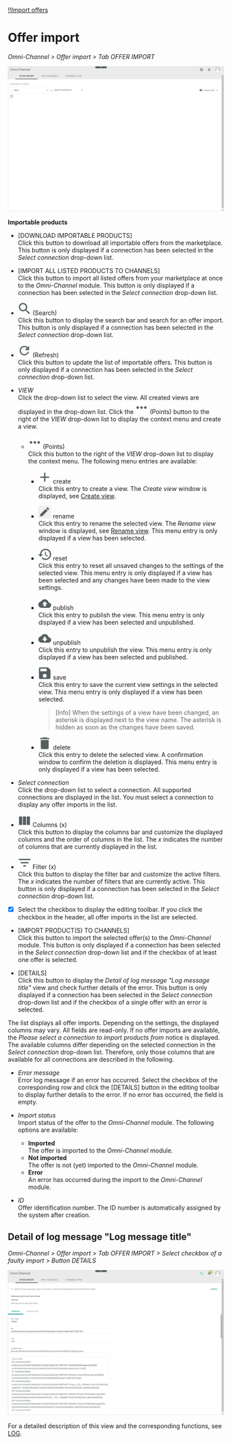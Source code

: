 [!!Import offers](../Operation/02_ImportOffers.md)

# Offer import

*Omni-Channel > Offer import > Tab OFFER IMPORT*

![Offer import](../../Assets/Screenshots/Channels/OfferImport/OfferImport/OfferImport.png "[Offer import]")

**Importable products**

- [DOWNLOAD IMPORTABLE PRODUCTS]   
    Click this button to download all importable offers from the marketplace. This button is only displayed if a connection has been selected in the *Select connection* drop-down list.

- [IMPORT ALL LISTED PRODUCTS TO CHANNELS]   
    Click this button to import all listed offers from your marketplace at once to the *Omni-Channel* module. This button is only displayed if a connection has been selected in the *Select connection* drop-down list.

- ![Search](../../Assets/Icons/Search.png "[Search]") (Search)   
    Click this button to display the search bar and search for an offer import. This button is only displayed if a connection has been selected in the *Select connection* drop-down list.

- ![Refresh](../../Assets/Icons/Refresh01.png "[Refresh]") (Refresh)   
    Click this button to update the list of importable offers. This button is only displayed if a connection has been selected in the *Select connection* drop-down list.

- *VIEW*   
    Click the drop-down list to select the view. All created views are displayed in the drop-down list. Click the ![Points](../../Assets/Icons/Points01.png "[Points]") (Points) button to the right of the *VIEW* drop-down list to display the context menu and create a view.   

    - ![Points](../../Assets/Icons/Points01.png "[Points]") (Points)      
        Click this button to the right of the *VIEW* drop-down list to display the context menu. The following menu entries are available:

        - ![Create](../../Assets/Icons/Plus06.png "[Create]") create  
            Click this entry to create a view. The *Create view* window is displayed, see [Create view](#create-view).

        - ![Rename](../../Assets/Icons/Edit02.png "[Rename]") rename  
            Click this entry to rename the selected view. The *Rename view* window is displayed, see [Rename view](#rename-view). This menu entry is only displayed if a view has been selected.

        - ![Reset](../../Assets/Icons/Reset.png "[Reset]") reset  
            Click this entry to reset all unsaved changes to the settings of the selected view. This menu entry is only displayed if a view has been selected and any changes have been made to the view settings.

        - ![Publish](../../Assets/Icons/Publish.png "[Publish]") publish  
            Click this entry to publish the view. This menu entry is only displayed if a view has been selected and unpublished.

        - ![Unpublish](../../Assets/Icons/Unpublish.png "[Unpublish]") unpublish  
            Click this entry to unpublish the view. This menu entry is only displayed if a view has been selected and published.

        - ![Save](../../Assets/Icons/Save.png "[Save]") save  
            Click this entry to save the current view settings in the selected view. This menu entry is only displayed if a view has been selected.

            > [Info] When the settings of a view have been changed, an asterisk is displayed next to the view name. The asterisk is hidden as soon as the changes have been saved.

        - ![Delete](../../Assets/Icons/Trash01.png "[Delete]") delete  
            Click this entry to delete the selected view. A confirmation window to confirm the deletion is displayed. This menu entry is only displayed if a view has been selected.

- *Select connection*    
    Click the drop-down list to select a connection. All supported connections are displayed in the list. You must select a connection to display any offer imports in the list.

- ![Columns](../../Assets/Icons/Columns.png "[Columns]") Columns (x)   
    Click this button to display the columns bar and customize the displayed columns and the order of columns in the list. The *x* indicates the number of columns that are currently displayed in the list.

- ![Filter](../../Assets/Icons/Filter.png "[Filter]") Filter (x)   
    Click this button to display the filter bar and customize the active filters. The *x* indicates the number of filters that are currently active. This button is only displayed if a connection has been selected in the *Select connection* drop-down list.

- [x]     
    Select the checkbox to display the editing toolbar. If you click the checkbox in the header, all offer imports in the list are selected.

- [IMPORT PRODUCT(S) TO CHANNELS]   
    Click this button to import the selected offer(s) to the *Omni-Channel* module. This button is only displayed if a connection has been selected in the *Select connection* drop-down list and if the checkbox of at least one offer is selected.

- [DETAILS]   
    Click this button to display the *Detail of log message "Log message title"* view and check further details of the error. This button is only displayed if a connection has been selected in the *Select connection* drop-down list and if the checkbox of a single offer with an error is selected.


The list displays all offer imports. Depending on the settings, the displayed columns may vary. All fields are read-only. If no offer imports are available, the *Please select a connection to import products from* notice is displayed. The available columns differ depending on the selected connection in the *Select connection* drop-down list. Therefore, only those columns that are available for all connections are described in the following.

- *Error message*   
    Error log message if an error has occurred. Select the checkbox of the corresponding row and click the [DETAILS] button in the editing toolbar to display further details to the error. If no error has occurred, the field is empty.

- *Import status*   
    Import status of the offer to the *Omni-Channel* module. The following options are available:  
    - **Imported**   
        The offer is imported to the *Omni-Channel* module.  
    - **Not imported**   
        The offer is not (yet) imported to the *Omni-Channel* module.   
    - **Error**  
        An error has occurred during the import to the *Omni-Channel* module.

- *ID*   
    Offer identification number. The ID number is automatically assigned by the system after creation.


## Detail of log message "Log message title"

*Omni-Channel > Offer import > Tab OFFER IMPORT > Select checkbox of a faulty import > Button DETAILS*

![Detail of log message](../../Assets/Screenshots/Channels/OfferImport/OfferImport/DetailLogMessage.png "[Detail of log message]")

For a detailed description of this view and the corresponding functions, see [LOG](./06a_Log.md#detail-of-log-message-log-message-title).
